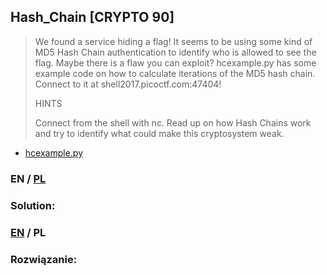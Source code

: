 ## Hash_Chain [CRYPTO 90]

>We found a service hiding a flag! It seems to be using some kind of MD5 Hash Chain authentication to identify who is allowed to see the flag. Maybe there is a flaw you can exploit? hcexample.py has some example code on how to calculate iterations of the MD5 hash chain. Connect to it at shell2017.picoctf.com:47404!
>
>HINTS
>
>Connect from the shell with nc. Read up on how Hash Chains work and try to identify what could make this cryptosystem weak.

* [hcexample.py](hcexample.py)

### EN / [PL](#rozwiązanie)

### Solution:

### [EN](#solution) / PL

### Rozwiązanie:
